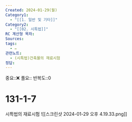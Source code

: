 ```yaml
---
Created: 2024-01-29(월)
Category1:
  - "[[1. 일반 및 기타]]"
Category2:
  - "[[02. 시특법]]"
RC 계산형 목차: 
Sources: 
tags:
  - ✏️
관련노트:
  - (시특법)건축물의 재료시험
정답:
---
```

중요::❌
풀요::
반복도::0

#  131-1-7

시특법의 재료시험
![[스크린샷 2024-01-29 오후 4.19.33.png]]